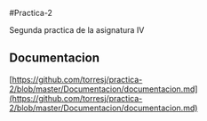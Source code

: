 #Practica-2

Segunda practica de la asignatura IV 

## Documentacion

[https://github.com/torresj/practica-2/blob/master/Documentacion/documentacion.md](https://github.com/torresj/practica-2/blob/master/Documentacion/documentacion.md)
